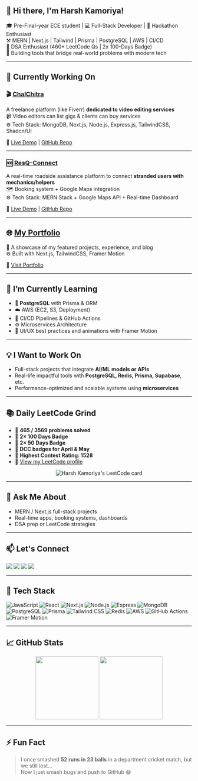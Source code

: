 ## 👋 Hi there, I'm Harsh Kamoriya!

🎓 Pre-Final-year ECE student | 💻 Full-Stack Developer | 🚀 Hackathon Enthusiast  
⚒️ MERN | Next.js | Tailwind | Prisma | PostgreSQL | AWS | CI/CD  
🧠 DSA Enthusiast (460+ LeetCode Qs | 2x 100-Days Badge)  
📍 Building tools that bridge real-world problems with modern tech

---

## 🔭 Currently Working On

### 🎬 [ChalChitra](https://chalchitra.vercel.app)  
A freelance platform (like Fiverr) **dedicated to video editing services**  
📹 Video editors can list gigs & clients can buy services  
⚙️ Tech Stack: MongoDB, Next.js, Node.js, Express.js, TailwindCSS, Shadcn/UI  

🔗 [Live Demo](https://chalchitra.vercel.app) | [GitHub Repo](https://github.com/Harshkamoriya/chalchitra)

---

### 🆘 [ResQ-Connect](https://resq-connect.vercel.app)  
A real-time roadside assistance platform to connect **stranded users with mechanics/helpers**  
🗺️ Booking system + Google Maps integration  
⚙️ Tech Stack: MERN Stack + Google Maps API + Real-time Dashboard  

🔗 [Live Demo](https://resq-connect.vercel.app) | [GitHub Repo](https://github.com/Harshkamoriya/resq-connect)

---

## 🌐 [My Portfolio](https://harshkamoriya.vercel.app)  
📌 A showcase of my featured projects, experience, and blog  
⚙️ Built with Next.js, TailwindCSS, Framer Motion  

🔗 [Visit Portfolio](https://harsh-portfolio-gray.vercel.app/)

---

## 🌱 I’m Currently Learning

- 🧠 **PostgreSQL** with Prisma & ORM  
- ☁️ AWS (EC2, S3, Deployment)  
- 🔁 CI/CD Pipelines & GitHub Actions  
- ⚙️ Microservices Architecture  
- 🎨 UI/UX best practices and animations with Framer Motion  

---

## 💡 I Want to Work On

- Full-stack projects that integrate **AI/ML models or APIs**  
- Real-life impactful tools with **PostgreSQL, Redis, Prisma, Supabase**, etc.  
- Performance-optimized and scalable systems using **microservices**  

---

## 📚 Daily LeetCode Grind

- 🧩 **465 / 3569 problems solved**  
- 🏅 **2× 100 Days Badge**  
- 🏅 **2× 50 Days Badge**  
- 📆 **DCC badges for April & May**  
- 🚀 **Highest Contest Rating: 1528**  
- 🔗 [View my LeetCode profile](https://leetcode.com/Harshkamoriya/)

<div align="center"> 
  <img src="https://leetcard.jacoblin.cool/wdqotnq4U5?theme=dark&font=Ubuntu&ext=contest" alt="Harsh Kamoriya's LeetCode card" /> 
</div>

---

## 💬 Ask Me About

- MERN / Next.js full-stack projects  
- Real-time apps, booking systems, dashboards  
- DSA prep or LeetCode strategies  

---

## 📫 Let's Connect

<p align="left">
  <a href="mailto:harshkamoriya.dev@gmail.com"><img src="https://img.shields.io/badge/Email-D14836?style=flat-square&logo=gmail&logoColor=white"/></a>
  <a href="https://linkedin.com/in/harshkamoriya"><img src="https://img.shields.io/badge/LinkedIn-blue?style=flat-square&logo=linkedin&logoColor=white"/></a>
  <a href="https://leetcode.com/Harshkamoriya"><img src="https://img.shields.io/badge/LeetCode-orange?style=flat-square&logo=Leetcode&logoColor=white"/></a>
  <a href="https://github.com/Harshkamoriya"><img src="https://img.shields.io/badge/GitHub-black?style=flat-square&logo=github&logoColor=white"/></a>
</p>

---

## 🧰 Tech Stack

![JavaScript](https://img.shields.io/badge/-JavaScript-black?style=flat-square&logo=javascript)
![React](https://img.shields.io/badge/-React-black?style=flat-square&logo=react)
![Next.js](https://img.shields.io/badge/-Next.js-black?style=flat-square&logo=next.js)
![Node.js](https://img.shields.io/badge/-Node.js-black?style=flat-square&logo=node.js)
![Express](https://img.shields.io/badge/-Express-black?style=flat-square&logo=express)
![MongoDB](https://img.shields.io/badge/-MongoDB-black?style=flat-square&logo=mongodb)
![PostgreSQL](https://img.shields.io/badge/-PostgreSQL-black?style=flat-square&logo=postgresql)
![Prisma](https://img.shields.io/badge/-Prisma-black?style=flat-square&logo=prisma)
![Tailwind CSS](https://img.shields.io/badge/-TailwindCSS-black?style=flat-square&logo=tailwind-css)
![Redis](https://img.shields.io/badge/-Redis-black?style=flat-square&logo=redis)
![AWS](https://img.shields.io/badge/-AWS-black?style=flat-square&logo=amazon-aws)
![GitHub Actions](https://img.shields.io/badge/-CI/CD-black?style=flat-square&logo=github-actions)
![Framer Motion](https://img.shields.io/badge/-Framer--Motion-black?style=flat-square&logo=framer)

---

## 📈 GitHub Stats

<p align="center">
  <img src="https://github-readme-stats.vercel.app/api?username=Harshkamoriya&show_icons=true&theme=radical&count_private=true" height="170">
  <img src="https://github-readme-stats.vercel.app/api/top-langs/?username=Harshkamoriya&layout=compact&theme=radical" height="170">
</p>

---

## ⚡ Fun Fact

> I once smashed **52 runs in 23 balls** in a department cricket match, but we still lost...  
> Now I just smash bugs and push to GitHub 😄
